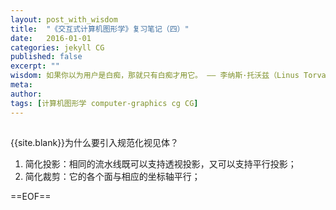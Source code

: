 ```yaml
---
layout: post_with_wisdom
title:  "《交互式计算机图形学》复习笔记（四）"
date:   2016-01-01
categories: jekyll CG
published: false
excerpt: ""
wisdom: 如果你以为用户是白痴，那就只有白痴才用它。 —— 李纳斯·托沃兹（Linus Torvalds），LINUX之父
meta: 
author: 
tags: [计算机图形学 computer-graphics cg CG]
---
```


##

{{site.blank}}为什么要引入规范化视见体？

1. 简化投影：相同的流水线既可以支持透视投影，又可以支持平行投影；
2. 简化裁剪：它的各个面与相应的坐标轴平行；


[img_1]:{{site.basepath}}/img/cg/image_cg1.jpg
[vedio1]:[https://www.youtube.com/watch?v=8p76pJsUP44]
[url2]:https://github.com/opentk/opentk/issues/18
[url3]:http://www.cnblogs.com/caster99/p/4752354.html
[url4]:https://www.opengl.org/sdk/docs/man/

[url5]:http://www.xuebuyuan.com/839988.html
==EOF==

